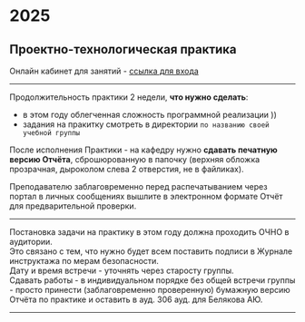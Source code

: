 # 2025  

## Проектно-технологическая практика  

Онлайн кабинет для занятий - [ссылка для входа](https://bbb6.psaa.ru/b/gfj-hbj-lh8-ed5)  

---  

Продолжительность практики 2 недели, **что нужно сделать**:  

- в этом году облегченная сложность программной реализации ))  
- задания на пракитку смотреть в директории `по названию своей учебной группы`  

После исполнения Практики - на кафедру нужно **сдавать печатную версию Отчёта**, сброшюрованную в папочку (верхняя обложка прозрачная, дыроколом слева 2 отверстия, не в файликах).  

Преподавателю заблаговременно перед распечатыванием через портал в личных сообщениях вышлите в электронном формате Отчёт для предварительной проверки.  

---  

Постановка задачи на практику в этом году должна проходить ОЧНО в аудитории.  
Это связано с тем, что нужно будет всем поставить подписи в Журнале инструктажа по мерам безопасности.  
Дату и время встречи - уточнять через старосту группы.  
Сдавать работы - в индивидуальном порядке без общей встречи группы - просто принести (заблаговременно проверенную) бумажную версию Отчёта по практике и оставить в ауд. 306 ауд. для Белякова АЮ.  

---

